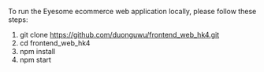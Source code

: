 To run the Eyesome ecommerce web application locally, please follow these steps:

1. git clone https://github.com/duonguwu/frontend_web_hk4.git
2. cd frontend_web_hk4
3. npm install
4. npm start
